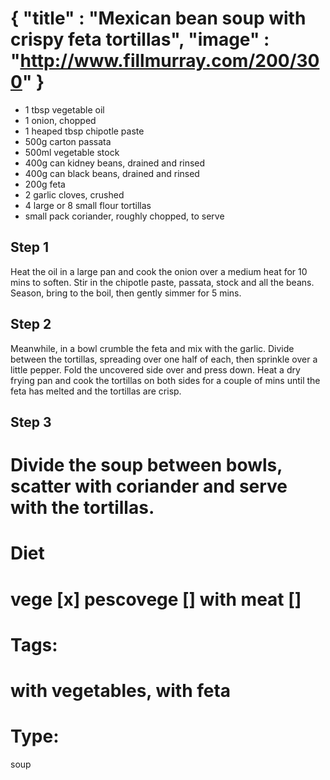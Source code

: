 {
    "title" : "Mexican bean soup with crispy feta tortillas",
    "image" : "http://www.fillmurray.com/200/300"
}
===

- 1 tbsp vegetable oil
- 1 onion, chopped
- 1 heaped tbsp chipotle paste
- 500g carton passata
- 500ml vegetable stock
- 400g can kidney beans, drained and rinsed
- 400g can black beans, drained and rinsed
- 200g feta
- 2 garlic cloves, crushed
- 4 large or 8 small flour tortillas
- small pack coriander, roughly chopped, to serve

## Step 1
Heat the oil in a large pan and cook the onion over a medium heat for 10 mins to soften. Stir in the chipotle paste, passata, stock and all the beans. Season, bring to the boil, then gently simmer for 5 mins.

## Step 2
Meanwhile, in a bowl crumble the feta and mix with the garlic. Divide between the tortillas, spreading over one half of each, then sprinkle over a little pepper. Fold the uncovered side over and press down. Heat a dry frying pan and cook the tortillas on both sides for a couple of mins until the feta has melted and the tortillas are crisp.

## Step 3
Divide the soup between bowls, scatter with coriander and serve with the tortillas.
===
# Diet
vege        [x]
pescovege   []
with meat   []
===
# Tags: 
with vegetables, with feta
===
# Type:
soup

